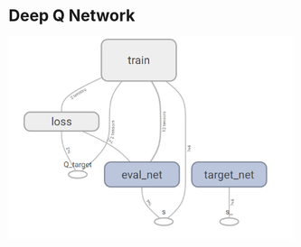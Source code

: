 # Deep Q Network

![](https://github.com/LuoJiaji/Reinforcement-Learning/blob/master/Deep%20Q%20Network/DQN.png)

